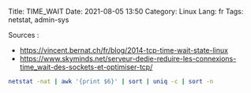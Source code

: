 Title: TIME_WAIT
Date: 2021-08-05 13:50
Category: Linux
Lang: fr
Tags: netstat, admin-sys

Sources :
 
 *  <https://vincent.bernat.ch/fr/blog/2014-tcp-time-wait-state-linux>
 *  <https://www.skyminds.net/serveur-dedie-reduire-les-connexions-time_wait-des-sockets-et-optimiser-tcp/>

```bash
netstat -nat | awk '{print $6}' | sort | uniq -c | sort -n
```
